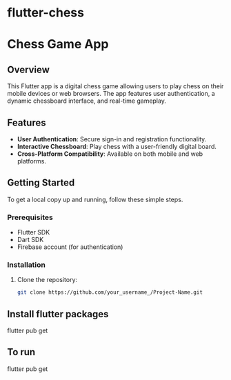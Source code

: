 # flutter-chess

# Chess Game App

## Overview
This Flutter app is a digital chess game allowing users to play chess on their mobile devices or web browsers. The app features user authentication, a dynamic chessboard interface, and real-time gameplay.

## Features
- **User Authentication**: Secure sign-in and registration functionality.
- **Interactive Chessboard**: Play chess with a user-friendly digital board.
- **Cross-Platform Compatibility**: Available on both mobile and web platforms.

## Getting Started
To get a local copy up and running, follow these simple steps.

### Prerequisites
- Flutter SDK
- Dart SDK
- Firebase account (for authentication)

### Installation
1. Clone the repository:
   ```sh
   git clone https://github.com/your_username_/Project-Name.git


## Install flutter packages
flutter pub get

## To run
flutter pub get


